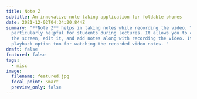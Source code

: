 ```yaml
---
title: Note Z
subtitle: An innovative note taking application for foldable phones
date: 2021-12-02T04:34:20.844Z
summary: "**Note Z** helps in taking notes while recording the video. This is
  particularly helpful for students during lectures. It allows you to capture
  the screen, edit it, and add notes along with recording the video. It has a
  playback option too for watching the recorded video notes. "
draft: false
featured: false
tags:
  - misc
image:
  filename: featured.jpg
  focal_point: Smart
  preview_only: false
---
```

